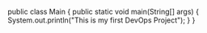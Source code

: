 public class Main {
  public static void main(String[] args) {
    System.out.println("This is my first DevOps Project");
  }
}
